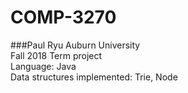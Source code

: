 # COMP-3270
###Paul Ryu
Auburn University\
Fall 2018 Term project\
Language: Java\
Data structures implemented: Trie, Node

